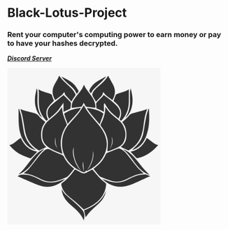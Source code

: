 # Black-Lotus-Project

### **Rent your computer's computing power to earn money or pay to have your hashes decrypted.**


[***Discord Server***]()


<img src="https://github.com/Black-Lotus-Project/.github/blob/main/BlackLotus.png" width="350">

